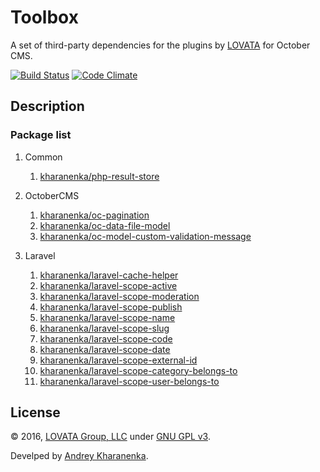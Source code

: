 # Toolbox

A set of third-party dependencies for the plugins by [LOVATA](http://lovata.com) for October CMS.

[![Build Status](https://travis-ci.org/lovata/oc-toolbox-plugin.svg?branch=master)](https://travis-ci.org/lovata/oc-toolbox-plugin) [![Code Climate](https://codeclimate.com/github/lovata/oc-toolbox-plugin/badges/gpa.svg)](https://codeclimate.com/github/lovata/oc-toolbox-plugin)

## Description

### Package list

1. Common
    1. [kharanenka/php-result-store](https://packagist.org/packages/kharanenka/php-result-store)

2. OctoberCMS
    1. [kharanenka/oc-pagination](https://packagist.org/packages/kharanenka/oc-pagination)
    2. [kharanenka/oc-data-file-model](https://packagist.org/packages/kharanenka/oc-data-file-model)
    3. [kharanenka/oc-model-custom-validation-message](https://packagist.org/packages/kharanenka/oc-model-custom-validation-message)

3. Laravel
    1. [kharanenka/laravel-cache-helper](https://packagist.org/packages/kharanenka/laravel-cache-helper)
    2. [kharanenka/laravel-scope-active](https://packagist.org/packages/kharanenka/laravel-scope-active)
    3. [kharanenka/laravel-scope-moderation](https://packagist.org/packages/kharanenka/laravel-scope-moderation)
    4. [kharanenka/laravel-scope-publish](https://packagist.org/packages/kharanenka/laravel-scope-publish)
    5. [kharanenka/laravel-scope-name](https://packagist.org/packages/kharanenka/laravel-scope-name)
    6. [kharanenka/laravel-scope-slug](https://packagist.org/packages/kharanenka/laravel-scope-slug)
    7. [kharanenka/laravel-scope-code](https://packagist.org/packages/kharanenka/laravel-scope-code)
    8. [kharanenka/laravel-scope-date](https://packagist.org/packages/kharanenka/laravel-scope-date)
    9. [kharanenka/laravel-scope-external-id](https://packagist.org/packages/kharanenka/laravel-scope-external-id)
    10. [kharanenka/laravel-scope-category-belongs-to](https://packagist.org/packages/kharanenka/laravel-scope-category-belongs-to)
    11. [kharanenka/laravel-scope-user-belongs-to](https://packagist.org/packages/kharanenka/laravel-scope-user-belongs-to)

## License

© 2016, [LOVATA Group, LLC](http://lovata.com) under [GNU GPL v3](https://opensource.org/licenses/GPL-3.0).

Develped by [Andrey Kharanenka](https://github.com/kharanenka).
